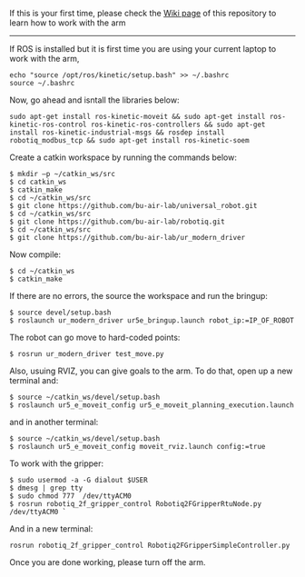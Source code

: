 If this is your first time, please check the [Wiki page](https://github.com/bu-air-lab/UR5e_arm/wiki) of this repository to learn how to work with the arm <br />


----------------------------------------------------------------------------------------------------------------

If ROS is installed but it is first time you are using your current laptop to work with the arm, <br />

`echo "source /opt/ros/kinetic/setup.bash" >> ~/.bashrc` <br />
`source ~/.bashrc` <br />

Now, go ahead and isntall the libraries below:

`sudo apt-get install ros-kinetic-moveit && sudo apt-get install ros-kinetic-ros-control ros-kinetic-ros-controllers && sudo apt-get install ros-kinetic-industrial-msgs && rosdep install robotiq_modbus_tcp && sudo apt-get install ros-kinetic-soem` <br />

Create a catkin workspace by running the commands below: <br />
```
$ mkdir –p ~/catkin_ws/src
$ cd catkin_ws
$ catkin_make
$ cd ~/catkin_ws/src
$ git clone https://github.com/bu-air-lab/universal_robot.git
$ cd ~/catkin_ws/src 
$ git clone https://github.com/bu-air-lab/robotiq.git 
$ cd ~/catkin_ws/src 
$ git clone https://github.com/bu-air-lab/ur_modern_driver
```
Now compile: <br />
```
$ cd ~/catkin_ws 
$ catkin_make
```
If there are no errors, the source the workspace and run the bringup: <br />
```
$ source devel/setup.bash
$ roslaunch ur_modern_driver ur5e_bringup.launch robot_ip:=IP_OF_ROBOT
```
The robot can go move to hard-coded points:<br />
```
$ rosrun ur_modern_driver test_move.py
```
Also, usuing RVIZ, you can give goals to the arm. To do that, open up a new terminal and:<br />
```
$ source ~/catkin_ws/devel/setup.bash
$ roslaunch ur5_e_moveit_config ur5_e_moveit_planning_execution.launch
```

and in another terminal:<br />
```
$ source ~/catkin_ws/devel/setup.bash
$ roslaunch ur5_e_moveit_config moveit_rviz.launch config:=true
```
To work with the gripper:

```
$ sudo usermod -a -G dialout $USER 
$ dmesg | grep tty 
$ sudo chmod 777  /dev/ttyACM0 
$ rosrun robotiq_2f_gripper_control Robotiq2FGripperRtuNode.py /dev/ttyACM0 `
```
And in a new terminal:
```
rosrun robotiq_2f_gripper_control Robotiq2FGripperSimpleController.py 
```

Once you are done working, please turn off the arm.





